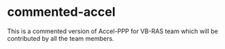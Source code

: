 # commented-accel
This is a commented version of Accel-PPP for VB-RAS team which will be contributed by all the team members.
